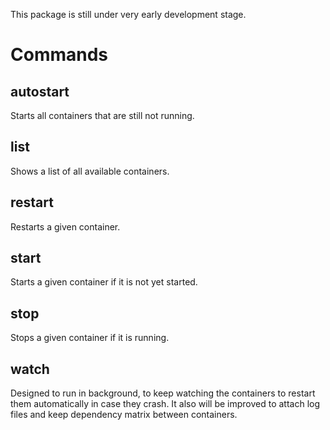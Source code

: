 This package is still under very early development stage.

# Commands

## autostart

Starts all containers that are still not running.

## list

Shows a list of all available containers.

## restart

Restarts a given container.

## start

Starts a given container if it is not yet started.

## stop

Stops a given container if it is running.

## watch

Designed to run in background, to keep watching the containers to restart them automatically in case they crash. It also will be improved to attach log files and keep dependency matrix between containers.
